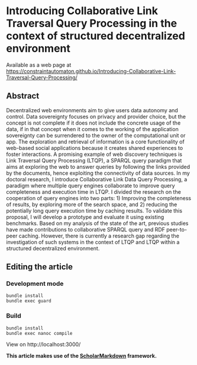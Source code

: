 # Introducing Collaborative Link Traversal Query Processing in the context of structured decentralized environment
Available as a web page at https://constraintautomaton.github.io/Introducing-Collaborative-Link-Traversal-Query-Processing/
## Abstract
Decentralized web environments aim to give users data autonomy and control.
Data sovereignty focuses on privacy and provider choice,
but the concept is not complete if it does not include the concrete usage of the data,
if in that concept when it comes to the working of the application sovereignty can be
 surrendered to the owner of the computational unit or app.
The exploration and retrieval of information is a core functionality of web-based social
applications because it creates shared experiences to foster interactions.
A promising example of web discovery techniques is Link Traversal Query Processing (LTQP),
a SPARQL query paradigm that aims at exploring the web to answer queries by following the links provided by the documents,
hence exploiting the connectivity of data sources.
In my doctoral research, I introduce Collaborative Link Data Query Processing,
a paradigm where multiple query engines collaborate to improve query completeness and execution time in LTQP.
I divided the research on the cooperation of query engines into two parts: 1) Improving the completeness of results, by exploring more of the search space,
and 2) reducing the potentially long query execution time by caching results.
To validate this proposal, I will develop a prototype and evaluate it using existing benchmarks.
Based on my analysis of the state of the art,
previous studies have made contributions to collaborative SPARQL query and RDF peer-to-peer caching.
However, there is currently a research gap regarding the investigation of such systems in
the context of LTQP and LTQP within a structured decentralized environment.

## Editing the article
### Development mode
```
bundle install
bundle exec guard
```

### Build
```
bundle install
bundle exec nanoc compile
```

View on http://localhost:3000/

**This article makes use of the [ScholarMarkdown](https://github.com/rubensworks/ScholarMarkdown/) framework.**
